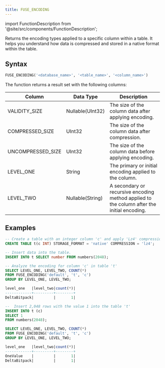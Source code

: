 ```yaml
---
title: FUSE_ENCODING
---
```

import FunctionDescription from '@site/src/components/FunctionDescription';

<FunctionDescription description="Introduced or updated: v1.2.162"/>

Returns the encoding types applied to a specific column within a table. It helps you understand how data is compressed and stored in a native format within the table.

## Syntax

```sql
FUSE_ENCODING('<database_name>', '<table_name>', '<column_name>')
```

The function returns a result set with the following columns:

| Column            | Data Type        | Description                                                                                |
|-------------------|------------------|--------------------------------------------------------------------------------------------|
| VALIDITY_SIZE     | Nullable(UInt32) | The size of the column data after applying encoding.                                       |
| COMPRESSED_SIZE   | UInt32           | The size of the column data after compression.                                             |
| UNCOMPRESSED_SIZE | UInt32           | The size of the column data before applying encoding.                                      |
| LEVEL_ONE         | String           | The primary or initial encoding applied to the column.                                     |
| LEVEL_TWO         | Nullable(String) | A secondary or recursive encoding method applied to the column after the initial encoding. |

## Examples

```sql
-- Create a table with an integer column 'c' and apply 'Lz4' compression
CREATE TABLE t(c INT) STORAGE_FORMAT = 'native' COMPRESSION = 'lz4';

-- Insert data into the table.
INSERT INTO t SELECT number FROM numbers(2048);

-- Analyze the encoding for column 'c' in table 't'
SELECT LEVEL_ONE, LEVEL_TWO, COUNT(*) 
FROM FUSE_ENCODING('default', 't', 'c') 
GROUP BY LEVEL_ONE, LEVEL_TWO;

level_one   |level_two|count(*)|
------------+---------+--------+
DeltaBitpack|         |       1|

--  Insert 2,048 rows with the value 1 into the table 't'
INSERT INTO t (c)
SELECT 1
FROM numbers(2048);

SELECT LEVEL_ONE, LEVEL_TWO, COUNT(*) 
FROM FUSE_ENCODING('default', 't', 'c') 
GROUP BY LEVEL_ONE, LEVEL_TWO;

level_one   |level_two|count(*)|
------------+---------+--------+
OneValue    |         |       1|
DeltaBitpack|         |       1|
```